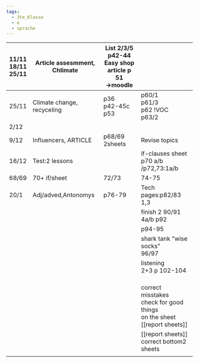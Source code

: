 ```yaml
---
tags:
  - 3te_Klasse
  - e
  - sprache
---
```


| 11/11<br>18/11<br>25/11 | Article assesmment, Chlimate | List 2/3/5<br>p42-44<br>Easy shop article p 51<br>→moodle |                                                                                     |
| ----------------------- | ---------------------------- | --------------------------------------------------------- | ----------------------------------------------------------------------------------- |
| 25/11                   | Climate change, recyceling   | p36<br>p42-45c<br>p53                                     | p60/1<br>p61/3<br>p62 !VOC<br>p63/2                                                 |
| 2/12                    |                              |                                                           |                                                                                     |
| 9/12                    | Influencers, ARTICLE         | p68/69<br>2sheets                                         | Revise topics<br>                                                                   |
| 16/12                   | Test:2 lessons               |                                                           | if-clauses sheet<br>p70 a/b /p72,73:1a/b                                            |
| 68/69                   | 70+ if/sheet                 | 72/73                                                     | 74-75                                                                               |
| 20/1                    | Adj/adved,Antonomys          | p76-79                                                    | Tech pages:p82/83<br>1,3                                                            |
|                         |                              |                                                           | finish 2 90/91<br>4a/b p92                                                          |
|                         |                              |                                                           | p94-95                                                                              |
|                         |                              |                                                           | shark tank "wise socks"<br>96/97                                                    |
|                         |                              |                                                           | listening<br>2+3 p 102-104                                                          |
|                         |                              |                                                           | <br>correct misstakes<br>check for good things<br>on the sheet<br>[[report sheets]] |
|                         |                              |                                                           | [[report sheets]] correct bottom2 sheets                                            |
|                         |                              |                                                           |                                                                                     |
